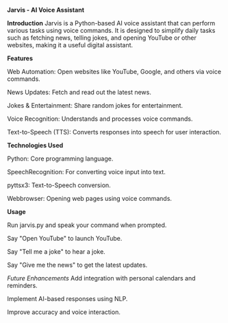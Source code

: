 **Jarvis - AI Voice Assistant**


**Introduction**
Jarvis is a Python-based AI voice assistant that can perform various tasks using voice commands. It is designed to simplify daily tasks such as fetching news, telling jokes, and opening YouTube or other websites, making it a useful digital assistant.


**Features**

Web Automation: Open websites like YouTube, Google, and others via voice commands.

News Updates: Fetch and read out the latest news.

Jokes & Entertainment: Share random jokes for entertainment.

Voice Recognition: Understands and processes voice commands.

Text-to-Speech (TTS): Converts responses into speech for user interaction.


**Technologies Used**

Python: Core programming language.

SpeechRecognition: For converting voice input into text.

pyttsx3: Text-to-Speech conversion.

Webbrowser: Opening web pages using voice commands.


**Usage**

Run jarvis.py and speak your command when prompted.

Say "Open YouTube" to launch YouTube.

Say "Tell me a joke" to hear a joke.

Say "Give me the news" to get the latest updates.


*Future Enhancements*
Add integration with personal calendars and reminders.

Implement AI-based responses using NLP.

Improve accuracy and voice interaction.
